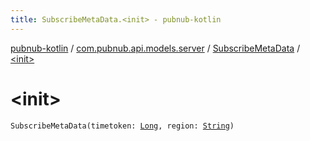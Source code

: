 ```yaml
---
title: SubscribeMetaData.<init> - pubnub-kotlin
---
```


[pubnub-kotlin](../../index.html) / [com.pubnub.api.models.server](../index.html) / [SubscribeMetaData](index.html) / [&lt;init&gt;](./-init-.html)

# &lt;init&gt;

`SubscribeMetaData(timetoken: `[`Long`](https://kotlinlang.org/api/latest/jvm/stdlib/kotlin/-long/index.html)`, region: `[`String`](https://kotlinlang.org/api/latest/jvm/stdlib/kotlin/-string/index.html)`)`